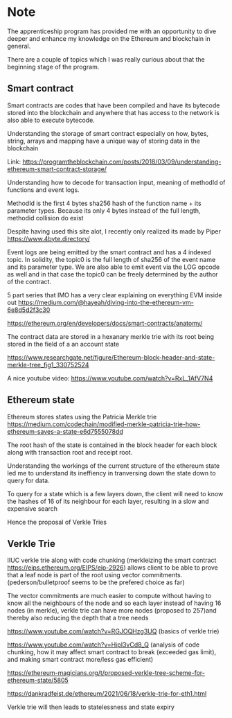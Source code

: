 # Note
The apprenticeship program has provided me with an opportunity to dive deeper and enhance my knowledge on the Ethereum and blockchain in general.

There are a couple of topics which I was really curious about that the beginning stage of the program.

## Smart contract

Smart contracts are codes that have been compiled and have its bytecode stored into the blockchain and anywhere that has access to the network is also able to execute bytecode.

Understanding the storage of smart contract especially on how, bytes, string, arrays and mapping have a unique way of storing data in the blockchain

Link:
https://programtheblockchain.com/posts/2018/03/09/understanding-ethereum-smart-contract-storage/

Understanding how to decode for transaction input, meaning of methodId of functions and event logs.

MethodId is the first 4 bytes sha256 hash of the function name + its parameter types. Because its only 4 bytes instead of the full length, methodid collision do exist 

Despite having used this site alot, I recently only realized its made by Piper
https://www.4byte.directory/

Event logs are being emitted by the smart contract and has a 4 indexed topic. In solidity, the topic0 is the full length of sha256 of the event name and its parameter type. We are also able to emit event via the LOG opcode as well and in that case the topic0 can be freely determined by the author of the contract.

5 part series that IMO has a very clear explaining on everything EVM inside out
https://medium.com/@hayeah/diving-into-the-ethereum-vm-6e8d5d2f3c30

https://ethereum.org/en/developers/docs/smart-contracts/anatomy/

The contract data are stored in a hexanary merkle trie with its root being stored in the field of a an account state

https://www.researchgate.net/figure/Ethereum-block-header-and-state-merkle-tree_fig1_330752524

A nice youtube video:
https://www.youtube.com/watch?v=RxL_1AfV7N4


## Ethereum state
Ethereum stores states using the Patricia Merkle trie
https://medium.com/codechain/modified-merkle-patricia-trie-how-ethereum-saves-a-state-e6d7555078dd

The root hash of the state is contained in the block header for each block along with transaction root and receipt root.

Understanding the workings of the current structure of the ethereum state led me to understand its ineffiency in tranversing down the state down to query for data. 

To query for a state which is a few layers down, the client will need to know the hashes of 16 of its neighbour for each layer, resulting in a slow and expensive search

Hence the proposal of Verkle Tries


## Verkle Trie
IIUC verkle trie along with code chunking (merkleizing the smart contract https://eips.ethereum.org/EIPS/eip-2926) allows client to be able to prove that a leaf node is part of the root using vector commitments. (pederson/bulletproof seems to be the prefered choice as far)

The vector commitments are much easier to compute without having to know all the neighbours of the node and so each layer instead of having 16 nodes (in merkle), verkle trie can have more nodes (proposed to 257)and thereby also reducing the depth that a tree needs

https://www.youtube.com/watch?v=RGJOQHzg3UQ (basics of verkle trie)

https://www.youtube.com/watch?v=HipI3vCd8_Q (analysis of code chunking, how it may affect smart contract to break (exceeded gas limit), and making smart contract more/less gas efficient)

https://ethereum-magicians.org/t/proposed-verkle-tree-scheme-for-ethereum-state/5805

https://dankradfeist.de/ethereum/2021/06/18/verkle-trie-for-eth1.html

Verkle trie will then leads to statelessness and state expiry
